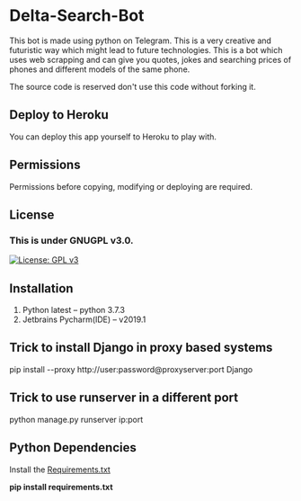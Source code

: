 # Delta-Search-Bot

This bot is made using python on Telegram.
This is a very creative and futuristic way which might lead to future technologies.
This is a bot which uses web scrapping and can give you quotes, jokes and searching
prices of phones and different models of the same phone.

The source code is reserved don't use this code without forking it.

## Deploy to Heroku

You can deploy this app yourself to Heroku to play with.

## Permissions

Permissions before copying, modifying or deploying are required.

## License

### This is under GNUGPL v3.0.
[![License: GPL v3](https://img.shields.io/badge/License-GPLv3-blue.svg)](https://github.com/DevilDipan/Delta-Search-Bot/blob/master/LICENSE)

## Installation

1.	Python latest – python 3.7.3
2.	Jetbrains Pycharm(IDE) – v2019.1

## Trick to install Django in proxy based systems

pip install --proxy http://user:password@proxyserver:port Django

## Trick to use runserver in a different port

python manage.py runserver ip:port

## Python Dependencies

Install the [Requirements.txt](https://github.com/DevilDipan/Delta-Search-Bot/blob/master/Requirements.txt)

**pip install requirements.txt**
